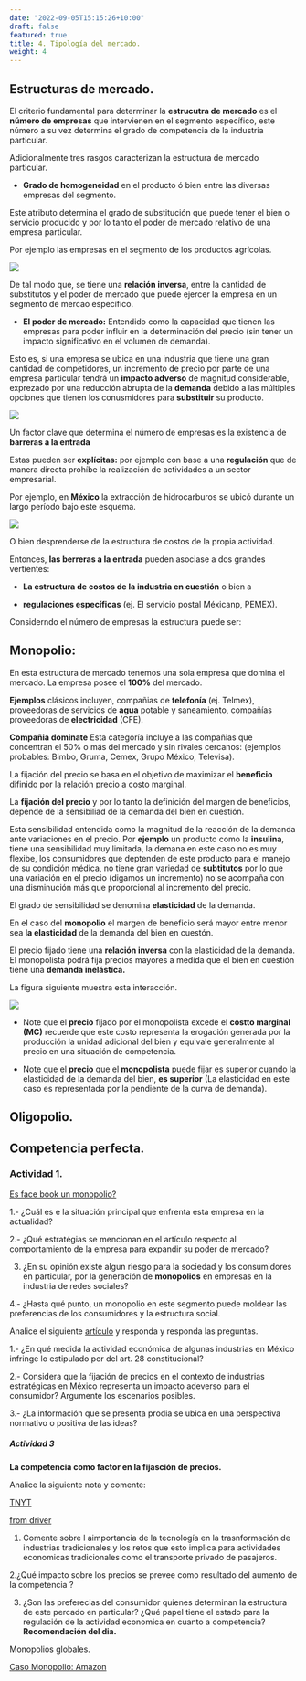 ```yaml
---
date: "2022-09-05T15:15:26+10:00"
draft: false
featured: true
title: 4. Tipología del mercado. 
weight: 4
---
```


## Estructuras de mercado.

El criterio fundamental para determinar la **estrucutra de mercado** es el **número de empresas** que intervienen en el segmento específico, este número a su vez determina el grado de competencia de la industria particular. 

Adicionalmente tres rasgos caracterizan la estructura de mercado particular.

+ **Grado de homogeneidad** en el producto ó bien entre las diversas empresas del segmento. 

Este atributo determina el grado de substitución que puede tener el bien o servicio producido  y por lo tanto el poder de mercado relativo de una empresa particular. 

Por ejemplo las empresas en el segmento de los productos agrícolas.

![](/images/agricultura.jpg)


De tal modo que, se tiene una **relación inversa**, entre la cantidad de substitutos  y el poder de mercado que puede ejercer la empresa en un segmento de mercao específico.


+ **El poder de mercado:** Entendido como la capacidad que tienen las empresas para poder influir en la determinación del precio (sin tener un impacto significativo en el volumen de demanda).

Esto es, si una empresa se ubica en una industria que tiene una gran cantidad de competidores, un incremento de precio por parte de una empresa particular tendrá un **impacto adverso** de magnitud considerable, exprezado por una reducción abrupta de la **demanda** debido a las múltiples opciones que tienen los conusmidores para **substituir** su producto.

![](/images/bayer.jpg)

Un factor clave que determina el número de empresas es la existencia de **barreras a la entrada**

Estas pueden ser **explícitas:** por ejemplo con base a una **regulación** que de manera directa prohíbe la realización de actividades a un sector empresarial.

Por ejemplo, en **México** la extracción de hidrocarburos se ubicó durante un largo período bajo este esquema. 

![](/images/pemex.jpg)

O bien desprenderse de la estructura de costos de la propia actividad.

Entonces, **las berreras a la entrada**  pueden asociase a dos grandes vertientes: 

+ **La estructura de costos de la industria en cuestión** o bien a 

+ **regulaciones específicas** (ej. El servicio postal Méxicanp, PEMEX). 


Considerndo el número de empresas la estructura puede ser: 

## Monopolio: 

En esta estructura de mercado tenemos una sola empresa que domina el mercado. La empresa posee el **100%** del mercado. 

**Ejemplos** clásicos incluyen, compañias de **telefonía** (ej. Telmex), proveedoras de servicios de **agua** potable y saneamiento, compañías proveedoras de **electricidad**  (CFE).

**Compañia dominate** Esta categoría incluye a las compañias que concentran el 50% o más del mercado y sin rivales cercanos: (ejemplos probables: Bimbo, Gruma, Cemex, Grupo México, Televisa).


La fijación del precio se basa  en el objetivo de maximizar el  **beneficio** difinido por la relación precio a costo marginal.

La **fijación del precio** y por lo tanto la definición del margen de beneficios, depende de la sensibiliad de la demanda del bien en cuestión.  

Esta sensibilidad entendida como la magnitud de la reacción de la demanda ante variaciones en el precio. 
Por **ejemplo** un producto como la **insulina**, tiene una sensibilidad muy limitada, la demana en este caso no es muy flexibe, los consumidores que deptenden de este producto para el manejo de su condición médica, no tiene gran variedad de **subtitutos** por lo que una variación en el precio (digamos un incremento) no se acompaña con una disminución más que proporcional al incremento del precio. 

El grado de sensibilidad se denomina **elasticidad** de la demanda. 

En el caso del **monopolio** el margen de beneficio será mayor entre menor sea **la elasticidad** de la demanda del bien en cuestón. 

El precio fijado tiene una **relación inversa** con la elasticidad de la demanda. El monopolista podrá fija precios mayores a medida que el bien en cuestión tiene una **demanda inelástica.**

La figura siguiente muestra esta interacción.

![](/images/precio_monopolio.jpg)


+ Note que el **precio** fijado por el monopolista excede el **costto marginal (MC)** recuerde que este costo representa la erogación generada por la producción la unidad adicional del bien y equivale generalmente al precio en una situación de competencia.


+ Note que el **precio** que el **monopolista** puede fijar es superior cuando la elasticidad de la demanda del bien, **es superior**  (La elasticidad en este caso es representada por la pendiente de la curva de demanda).





## Oligopolio.


## Competencia perfecta.





### Actividad 1. 

[Es face book un monopolio?](https://www.economist.com/business/2021/07/03/is-facebook-a-monopolist)


1.- ¿Cuál es e la situación principal que enfrenta esta empresa en la actualidad? 

2.- ¿Qué estratégias se mencionan en el artículo respecto al comportamiento de la empresa para expandir su poder de mercado?  

3. ¿En su opinión existe algun riesgo para la sociedad y los consumidores en particular, por la  generación de **monopolios** en empresas en la industria de redes sociales?  

4.- ¿Hasta qué punto, un monopolio  en este segmento puede moldear las preferencias de los consumidores y la estructura social.




Analice el siguiente [artículo](https://www.jornada.com.mx/2006/12/03/index.php?section=politica&article=024a2pol) y responda y responda las preguntas.


1.- ¿En qué medida la actividad económica de algunas industrias en México infringe lo estipulado por del art. 28 constitucional?

2.- Considera que la fijación de precios en el contexto de industrias estratégicas  en México representa un impacto adeverso para el consumidor? Argumente los escenarios posibles.

3.- ¿La información que se presenta prodia se ubica en una perspectiva   normativo o positiva de las ideas?  






##### Actividad 3 

**La competencia como factor en la fijasción de precios.**


Analice la siguiente nota y comente:

[TNYT](https://archive.nytimes.com/bits.blogs.nytimes.com/2014/08/14/uber-to-fight-ban-in-berlin/?searchResultPosition=5) 

[from driver](https://drive.google.com/file/d/1n91af2bqL9vtmaW3Gx4_ANod1sc2zbIe/view?usp=sharing)

1. Comente sobre l aimportancia de la tecnología en la trasnformación de industrias tradicionales y los retos que esto implica para actividades economicas tradicionales como el transporte privado de pasajeros.


2.¿Qué impacto sobre los precios se prevee como resultado del aumento de la competencia ? 


3. ¿Son las preferecias del consumidor quienes determinan la estructura de este percado en particular? ¿Qué papel tiene el estado para la regulación de la actividad economica en cuanto a competencia? 
**Recomendación del dia.**


Monopolios globales.

[Caso Monopolio: Amazon](https://www.youtube.com/watch?v=-IKSEVsHens)